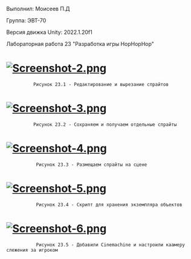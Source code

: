 Выполнил: Моисеев П.Д
   
Группа: ЭВТ-70

Версия движка Unity: 2022.1.20f1

Лабораторная работа 23 "Разработка игры HopHopHop"

# [![Screenshot-2.png](https://i.postimg.cc/PqPpGfd4/Screenshot-2.png)](https://postimg.cc/qtHMyThh)
              Рисунок 23.1 - Редактирование и вырезание спрайтов
     
# [![Screenshot-3.png](https://i.postimg.cc/C10gGJrq/Screenshot-3.png)](https://postimg.cc/ns3gZKJF)
              Рисунок 23.2 - Сохраняем и получаем отдельные спрайты
     
# [![Screenshot-4.png](https://i.postimg.cc/9FKsPJrQ/Screenshot-4.png)](https://postimg.cc/9rPxCPd6)
               Рисунок 23.3 - Размещаем спрайты на сцене
                    
# [![Screenshot-5.png](https://i.postimg.cc/tT4rGxYc/Screenshot-5.png)](https://postimg.cc/qtWc8gcc)
               Рисунок 23.4 - Скрипт для хранения экземпляра объектов
   
# [![Screenshot-6.png](https://i.postimg.cc/tCqFSjnr/Screenshot-6.png)](https://postimg.cc/dDf73gBd)
               Рисунок 23.5 - Добавили Cinemachine и настроили каамеру слежения за игроком
